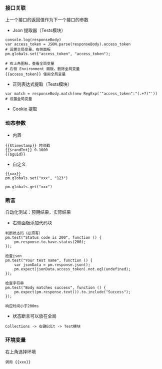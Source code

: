 ### 接口关联

上一个接口的返回值作为下一个接口的参数

* Json 提取器（Tests模块）

```
console.log(responseBody)
var access_token = JSON.parse(responseBody).access_token
# 设置全局变量，右侧面板
pm.globals.set("access_token", "access_token");

# 右上角图标，查看全局变量
# 右侧 Environment 面板，删除全局变量
{{access_token}} 使用全局变量
```

* 正则表达式提取（Tests模块）

```
var match = responseBody.match(new RegExp('"access_token":"(.+?)"'))
# 设置全局变量
```

* Cookie 提取



### 动态参数

* 内置

```
{{$timestamp}} 时间戳
{{$randInt}} 0-1000
{{$guid}} 
```

* 自定义

```
{{xxx}}
pm.globals.set("xxx", "123")

pm.globals.get("xxx")
```



### 断言

自动化测试：预期结果，实际结果

* 右侧面板添加代码块

```
判断状态码（必须有）
pm.test("Status code is 200", function () {
    pm.response.to.have.status(200);
});

检查json
pm.test("Your test name", function () {
    var jsonData = pm.response.json();
    pm.expect(jsonData.access_token).not.eql(undefined);
});

检查字符串
pm.test("Body matches success", function () {
    pm.expect(pm.response.text()).to.include("Success");
});

响应时间小于200ms
```

* 状态断言可以放在全局

```
Collections -> 右键Edit -> Test模块
```



### 环境变量

右上角选择环境

```
调用 {{xxx}}
```

